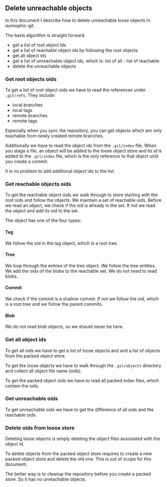 ## Delete unreachable objects
In this document I describe how to delete unreachable loose objects in isomophic-git.

The basis algorithm is straight forward.
- get a list of root object ids
- get a list of reachable object ids by following the root objects
- get all object ids
- get a list of unreachable object ids, which is: list of all - list of reachable
- delete the unreachable objects

### Get root objects oids
To get a list of root object oids we have to read the references under `.git/refs`. They include:

- local branches
- local tags
- remote branches
- remote tags

Especially when you sync the repository, you can get objects which are only reachable from newly created remote branches.

Additionally we have to read the object ids from the `.git/index` file. When you stage a file, an object will be added to the loose object store and its id is added to the `.git/index` file, which is the only reference to that object until you create a commit.

It is no problem to add additional object ids to the list.

### Get reachable objects oids
To get the reachable object oids we walk through to store starting with the root oids and follow the objects. We maintain a set of reachable oids. Before we read an object, we check if the oid is already in the set. If not we read the object and add its oid to the set.

The object has one of the four types:

#### Tag
We follow the oid in the tag object, which is a root tree.
#### Tree
We loop through the entries of the tree object. We follow the tree entities. We add the oids of the blobs to the reachable set. We do not need to read blobs.
#### Commit
We check if the commit is a shallow commit. If not we follow the oid, which is a root tree and we follow the parent commits.
#### Blob
We do not read blob objects, so we should never be here.

### Get all object ids
To get all oids we have to get a list of loose objects and and a list of objects from the packed object store.

To get the loose objects we have to walk through the `.git/objects` directory and collect all object file name (oids).

To get the packed object oids we have to read all packed index files, which contain the oids.

### Get unreachable oids
To get unreachable oids we have to get the difference of all oids and the reachable oids.

### Delete oids from loose store
Deleting loose objects is simply deleting the object files assosiated with the object id. 

To delete objects from the packed object store requires to create a new packed object store and delete the old one. This is out of scope for this document.

The better way is to cleanup the repository before you create a packed store. So it has no unreachable objects.
